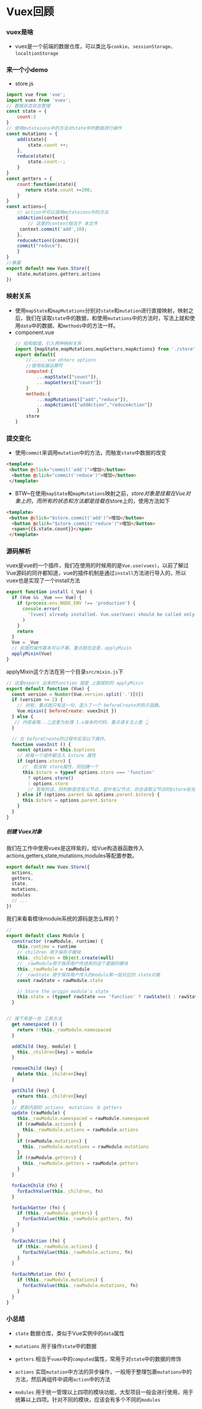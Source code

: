 # Vuex回顾
### vuex是啥
* vuex是一个前端的数据仓库，可以类比与`cookie`、`sessionStorage`、`localtionStorage`
### 来一个小demo
* store.js
```js
import vue from 'vue';
import vuex from 'vuex';
// 数据状态状态管理
const state = {
    count:3
}
// 使用mutataions中的方法对state中的数据进行操作
const mutations = {
    add(state){
        state.count ++;
    },
    reduce(state){
        state.count--;
    }
}
const getters = {
    count:function(state){
       return state.count +=200;
    }
}
const actions={
    // action中可以调用mutataions中的方法
    addAction(context){
        // 这里的context相当于 本文件
     context.commit('add',10);
    },
    reduceAction({commit}){
    commit("reduce");
    }
}
//暴露
export default new Vuex.Store({
    state,mutations,getters,actions
})
```
### 映射关系
* 使用`mapState`和`mapMutations`分别对`state`和`mutation`进行直接映射，映射之后，我们在读取`state`中的数据，和使用`mutations`中的方法时，写法上就和使用`data`中的数据、和`methods`中的方法一样。
* component.vue
  ```js
  // 结构赋值，引入两种映射关系
  import {mapState,mapMutations,mapGetters,mapActions} from './store';
  export default{
      //......vue ohters options
      //使用拓展运算符
      computed:{
          ...mapState(["count"]),
          ...mapGetters(["count"])
      }
      methods:{
          ...mapMutations(["add","reduce"]),
          ...mapActions(["addAction","reduceAction"])
          }
      store
  }
  ```
### 提交变化
* 使用`commit`来调用`mutation`中的方法，而触发`state`中数据的改变
```html
<template>
 <button @click="commit('add')">增加</button>
  <button @click="commit('reduce')">增加</button>
 </template>
```
* BTW~在使用`mapState`和`mapMutations`映射之前，$store对象是挂载在Vue对象上的，而所有的状态和方法都是挂载在$store上的，使用方法如下
```html
<template>
 <button @click="$store.commit('add')">增加</button>
  <button @click="$store.commit('reduce')">增加</button>
  <span>{{$.state.count}}</span>
 </template>
```    
### 源码解析       
vuex是vue的一个插件，我们在使用的时候用的是`Vue.use(vuex)`，以前了解过Vue源码的同许都知道，vue的插件机制是通过`install`方法进行导入的，所以vuex也是实现了一个install方法     
```js
export function install (_Vue) {
  if (Vue && _Vue === Vue) {
    if (process.env.NODE_ENV !== 'production') {
      console.error(
        '[vuex] already installed. Vue.use(Vuex) should be called only once.'
      )
    }
    return
  }
  Vue = _Vue  
  // 前面的操作基本可以不看，重点就在这里，applyMixin    
  applyMixin(Vue)
}
```      
applyMixin这个方法在另一个目录`src/mixin.js`下     
```js
// 这里export 出来的function 就是 上面提到的 applyMixin
export default function (Vue) {
  const version = Number(Vue.version.split('.')[0])
  if (version >= 2) {
    // 对啦，重点就只有这一句，混入了一个 beforeCreate的钩子函数。         
    Vue.mixin({ beforeCreate: vuexInit })   
  } else {
   // 内容省略...这里为处理 1.x版本的代码，重点请关注上面 👆   
  }

  // 在 beforeCreate的过程中实现以下操作。 
  function vuexInit () {
    const options = this.$options
    // 给每一个组件都注入 $store 属性     
    if (options.store) {   
      //  若没有 store属性，则创建一个
      this.$store = typeof options.store === 'function'
        ? options.store()
        : options.store
        // 若有的话，则判断是否有父节点，若叶有父节点，则会读取父节点的$store给当前节点          
    } else if (options.parent && options.parent.$store) {
      this.$store = options.parent.$store
    }
  }
} 
```       
##### 创建 Vuex对象   
我们在工作中使用vuex是这样紫的，给Vue构造器函数传入actions,getters,state,mutations,modules等配置参数。            
```js
export default new Vuex.Store({
  actions,
  getters,
  state,
  mutations,
  modules
  // ...
})
```
我们来看看模块module系统的源码是怎么样的？ 
```js
// 
export default class Module {
  constructor (rawModule, runtime) {
    this.runtime = runtime
    // children 用于保存子模块
    this._children = Object.create(null)
    // _rawModule用于保存用户传进来的这个直接的模块        
    this._rawModule = rawModule         
    // _rawState 用于保存用户传入的module第一层对应的 state对象     
    const rawState = rawModule.state

    // Store the origin module's state
    this.state = (typeof rawState === 'function' ? rawState() : rawState) || {}
  }


// 接下来是一些 工具方法   
  get namespaced () {
    return !!this._rawModule.namespaced
  }

  addChild (key, module) {
    this._children[key] = module
  }

  removeChild (key) {
    delete this._children[key]
  }

  getChild (key) {
    return this._children[key]
  }
  // 更新内部的 actions  mutations 与 getters      
  update (rawModule) {
    this._rawModule.namespaced = rawModule.namespaced
    if (rawModule.actions) {
      this._rawModule.actions = rawModule.actions
    }
    if (rawModule.mutations) {
      this._rawModule.mutations = rawModule.mutations
    }
    if (rawModule.getters) {
      this._rawModule.getters = rawModule.getters
    }
  }

  forEachChild (fn) {
    forEachValue(this._children, fn)
  }

  forEachGetter (fn) {
    if (this._rawModule.getters) {
      forEachValue(this._rawModule.getters, fn)
    }
  }

  forEachAction (fn) {
    if (this._rawModule.actions) {
      forEachValue(this._rawModule.actions, fn)
    }
  }

  forEachMutation (fn) {
    if (this._rawModule.mutations) {
      forEachValue(this._rawModule.mutations, fn)
    }
  }
}

```





### 小总结

* `state` 数据仓库，类似于Vue实例中的`data`属性

* `mutations` 用于操作`state`中的数据

* `getters` 相当于`vuex`中的`computed`属性，常用于对`state`中的数据的修饰

* `actions` 实现`mutation`中方法的异步操作，一般用于整理包裹`mutations`中的方法，然后再组件中调用`action`中的方法
   
* `modules` 用于统一管理以上四项的模块功能，大型项目一般会进行使用，用于统筹以上四项。针对不同的模块，应该会有多个不同的`modules`
